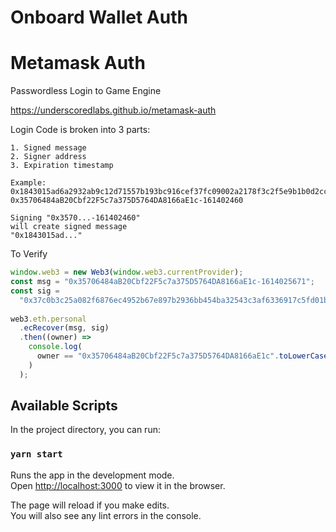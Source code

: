 # Onboard Wallet Auth

# Metamask Auth

Passwordless Login to Game Engine

https://underscoredlabs.github.io/metamask-auth

Login Code is broken into 3 parts:

```
1. Signed message
2. Signer address
3. Expiration timestamp

Example: 0x1843015ad6a2932ab9c12d71557b193bc916cef37fc09002a2178f3c2f5e9b1b0d2cc2ac580fa0c5895dbd8ac357e22d3c4917a01365dbae14805f9fb6b2b9be1b-0x35706484aB20Cbf22F5c7a375D5764DA8166aE1c-161402460

Signing "0x3570...-161402460"
will create signed message
"0x1843015ad..."
```

To Verify

```javascript
window.web3 = new Web3(window.web3.currentProvider);
const msg = "0x35706484aB20Cbf22F5c7a375D5764DA8166aE1c-1614025671";
const sig =
  "0x37c0b3c25a082f6876ec4952b67e897b2936bb454ba32543c3af6336917c5fd01b7bf70e2dbad52d4dc28006e88a0151e007d727c44a629a8ac8792aef53d9551c";
  
web3.eth.personal
  .ecRecover(msg, sig)
  .then((owner) =>
    console.log(
      owner == "0x35706484aB20Cbf22F5c7a375D5764DA8166aE1c".toLowerCase()
    )
  );
```

## Available Scripts

In the project directory, you can run:

### `yarn start`

Runs the app in the development mode.\
Open [http://localhost:3000](http://localhost:3000) to view it in the browser.

The page will reload if you make edits.\
You will also see any lint errors in the console.

